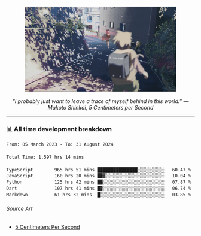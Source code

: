 <p align="center"><img src="asset/header.jpg" width="80%"/></p>
<p align="center"><i>“I probably just want to leave a trace of myself behind in this world.” ― Makoto Shinkai, 5 Centimeters per Second</i></p>

---
<!--
<details>
  <summary>📃 My Resume</summary>

### Education

- 📖 **Computer Science**\
📆 10/2021 - present\
📍 **Thang Long University** - Hoang Mai, Hanoi, Vietnam

### Experience

<img align="right" src="https://img.shields.io/badge/Figma-F24E1E?style=flat&logo=figma&logoColor=white"/>
<img align="right" src="https://img.shields.io/badge/node.js-6DA55F?style=flat&logo=node.js&logoColor=white"/>
<img align="right" src="https://img.shields.io/badge/Next.js-black?style=flat&logo=next.js&logoColor=white"/>
<img align="right" src="https://img.shields.io/badge/TypeScript-007ACC?style=flat&logo=typescript&logoColor=white"/>


- 👨‍💻 **Frontend Web Intern**\
📆 07/2023 - present\
📍 **MQ ICT Solutions** - Hoang Mai, Hanoi, Vietnam
</details> 
-->

### 📊 All time development breakdown

<!--START_SECTION:waka-->

```txt
From: 05 March 2023 - To: 31 August 2024

Total Time: 1,597 hrs 14 mins

TypeScript        965 hrs 51 mins ███████████████░░░░░░░░░░   60.47 %
JavaScript        160 hrs 20 mins ██▓░░░░░░░░░░░░░░░░░░░░░░   10.04 %
Python            125 hrs 42 mins ██░░░░░░░░░░░░░░░░░░░░░░░   07.87 %
Dart              107 hrs 41 mins █▓░░░░░░░░░░░░░░░░░░░░░░░   06.74 %
Markdown          61 hrs 32 mins  █░░░░░░░░░░░░░░░░░░░░░░░░   03.85 %
```

<!--END_SECTION:waka-->

###### Source Art

-  [5 Centimeters Per Second](https://wallhaven.cc/w/nrowq1)


